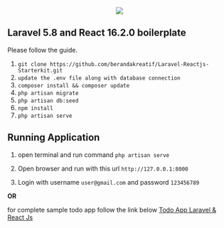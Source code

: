 <p align="center"><img src="https://encrypted-tbn0.gstatic.com/images?q=tbn:ANd9GcReb0POmIY3t8_bwE4c55yZXSrZw-HsAY5_dp96I2myI_V17LuZ"></p>

## Laravel 5.8 and React 16.2.0 boilerplate

Please follow the guide.

1. `git clone https://github.com/berandakreatif/Laravel-Reactjs-Starterkit.git`
2. `update the .env file along with database connection`
3. `composer install && composer update`
4. `php artisan migrate`
5. `php artisan db:seed`
6. `npm install`
6. `php artisan serve`

## Running Application
1. open terminal and run command `php artisan serve`

2. Open browser and run with this url `http://127.0.0.1:8000`

3. Login with username `user@gmail.com` and password `123456789`

**OR**

for complete sample todo app follow the link below
    [Todo App Laravel & React Js](https://github.com/berandakreatif/Laravel-Reactjs-CRUD-Todo-App)
